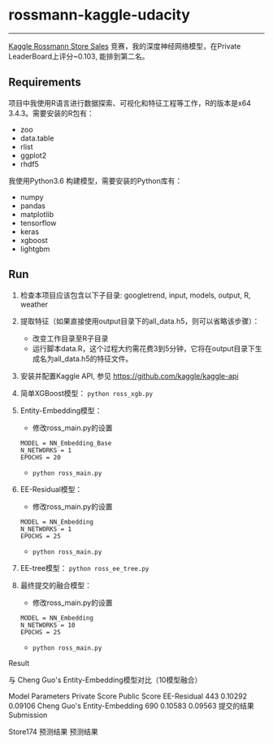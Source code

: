# rossmann-kaggle-udacity

----
[Kaggle Rossmann Store Sales](https://www.kaggle.com/c/rossmann-store-sales) 竞赛，我的深度神经网络模型，在Private LeaderBoard上评分~0.103, 能排到第二名。

## Requirements
项目中我使用R语言进行数据探索、可视化和特征工程等工作，R的版本是x64 3.4.3。需要安装的R包有：
- zoo 
- data.table
- rlist
- ggplot2
- rhdf5

我使用Python3.6 构建模型，需要安装的Python库有：
- numpy
- pandas
- matplotlib
- tensorflow
- keras
- xgboost
- lightgbm

## Run
1. 检查本项目应该包含以下子目录: googletrend, input, models, output, R, weather
2. 提取特征（如果直接使用output目录下的all_data.h5，则可以省略该步骤）： 
    - 改变工作目录至R子目录
    - 运行脚本data.R，这个过程大约需花费3到5分钟，它将在output目录下生成名为all_data.h5的特征文件。
3. 安装并配置Kaggle API, 参见 https://github.com/kaggle/kaggle-api
4. 简单XGBoost模型： ```python ross_xgb.py```
5. Entity-Embedding模型：
    - 修改ross_main.py的设置
    ```
    MODEL = NN_Embedding_Base
    N_NETWORKS = 1
    EPOCHS = 20
    ```
    - ```python ross_main.py```

6. EE-Residual模型：
    - 修改ross_main.py的设置
    ```
    MODEL = NN_Embedding
    N_NETWORKS = 1
    EPOCHS = 25
    ```
    - ```python ross_main.py```
    
7. EE-tree模型： ```python ross_ee_tree.py```
 
8. 最终提交的融合模型：
    - 修改ross_main.py的设置
    ```
    MODEL = NN_Embedding
    N_NETWORKS = 10
    EPOCHS = 25
    ```
    - ```python ross_main.py```

Result

与 Cheng Guo's Entity-Embedding模型对比（10模型融合）

Model	Parameters	Private Score	Public Score
EE-Residual	443	0.10292	0.09106
Cheng Guo's Entity-Embedding	690	0.10583	0.09563
提交的结果 Submission

Store174 预测结果 预测结果
 

